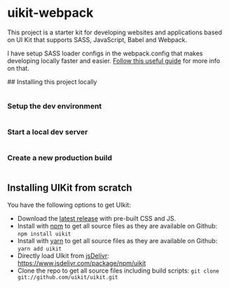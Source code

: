 # uikit-webpack
This project is a starter kit for developing websites and applications based on UI Kit that supports SASS, JavaScript, Babel and Webpack.

I have setup SASS loader configs in the webpack.config that makes developing locally faster and easier. [Follow this useful guide](https://ideas.byteridge.com/webpack-bundle-your-frontend-apps/) for more info on that.

## Installing this project locally
```yarn install
```

### Setup the dev environment
```yarn dev
```

### Start a local dev server
```yarn start
```

### Create a new production build
```yarn build
```
## Installing UIKit from scratch
You have the following options to get UIkit:

- Download the [latest release](https://github.com/uikit/uikit/releases/latest) with pre-built CSS and JS.
- Install with [npm](https://npmjs.com) to get all source files as they are available on Github: ```npm install uikit```
- Install with [yarn](https://yarnpkg.com/) to get all source files as they are available on Github: ```yarn add uikit```
- Directly load UIkit from [jsDelivr](https://www.jsdelivr.com): https://www.jsdelivr.com/package/npm/uikit
- Clone the repo to get all source files including build scripts: `git clone git://github.com/uikit/uikit.git`

